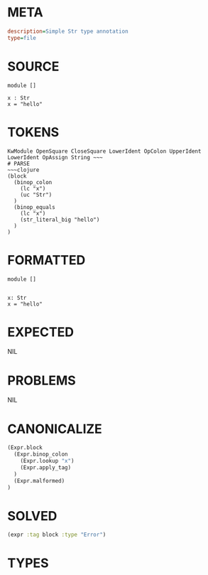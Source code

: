 # META
~~~ini
description=Simple Str type annotation
type=file
~~~
# SOURCE
~~~roc
module []

x : Str
x = "hello"
~~~
# TOKENS
~~~text
KwModule OpenSquare CloseSquare LowerIdent OpColon UpperIdent LowerIdent OpAssign String ~~~
# PARSE
~~~clojure
(block
  (binop_colon
    (lc "x")
    (uc "Str")
  )
  (binop_equals
    (lc "x")
    (str_literal_big "hello")
  )
)
~~~
# FORMATTED
~~~roc
module []


x: Str
x = "hello"
~~~
# EXPECTED
NIL
# PROBLEMS
NIL
# CANONICALIZE
~~~clojure
(Expr.block
  (Expr.binop_colon
    (Expr.lookup "x")
    (Expr.apply_tag)
  )
  (Expr.malformed)
)
~~~
# SOLVED
~~~clojure
(expr :tag block :type "Error")
~~~
# TYPES
~~~roc
~~~
